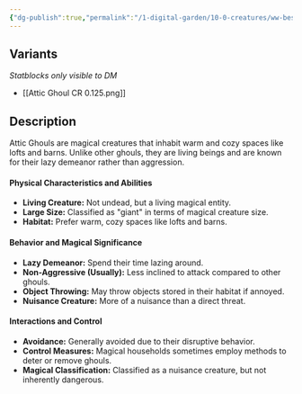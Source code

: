 ```yaml
---
{"dg-publish":true,"permalink":"/1-digital-garden/10-0-creatures/ww-bestiary/attic-ghoul/","tags":["#creature","#magical-non-being"]}
---
```


## Variants
*Statblocks only visible to DM*
- [[Attic Ghoul CR 0.125.png]]

## Description

Attic Ghouls are magical creatures that inhabit warm and cozy spaces like lofts and barns. Unlike other ghouls, they are living beings and are known for their lazy demeanor rather than aggression.

#### Physical Characteristics and Abilities

* **Living Creature:** Not undead, but a living magical entity.
* **Large Size:** Classified as "giant" in terms of magical creature size.
* **Habitat:** Prefer warm, cozy spaces like lofts and barns.

#### Behavior and Magical Significance

* **Lazy Demeanor:** Spend their time lazing around.
* **Non-Aggressive (Usually):** Less inclined to attack compared to other ghouls.
* **Object Throwing:** May throw objects stored in their habitat if annoyed.
* **Nuisance Creature:** More of a nuisance than a direct threat.

#### Interactions and Control

* **Avoidance:** Generally avoided due to their disruptive behavior.
* **Control Measures:** Magical households sometimes employ methods to deter or remove ghouls.
* **Magical Classification:** Classified as a nuisance creature, but not inherently dangerous.